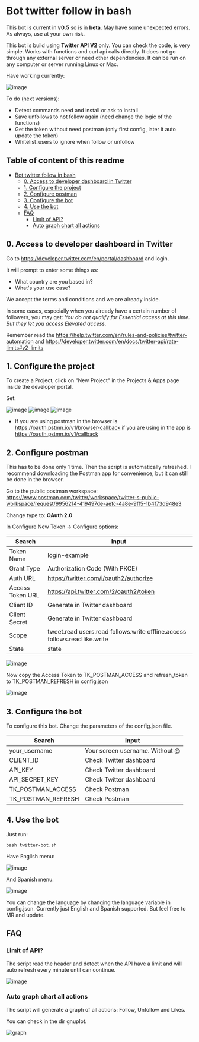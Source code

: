 # Bot twitter follow in bash

This bot is current in **v0.5** so is in **beta**. May have some unexpected errors. As always, use at your own risk.

This bot is build using **Twitter API V2** only. You can check the code, is very simple. Works with functions and curl api calls directly. It does not go through any external server or need other dependencies. It can be run on any computer or server running Linux or Mac.

Have working currently:

![image](https://user-images.githubusercontent.com/15265490/220315110-63485b7d-f536-4384-bcfd-88590c90ff78.png)

To do (next versions):
* Detect commands need and install or ask to install
* Save unfollows to not follow again (need change the logic of the functions)
* Get the token without need postman (only first config, later it auto update the token)
* Whitelist_users to ignore when follow or unfollow

## Table of content of this readme
- [Bot twitter follow in bash](#bot-twitter-follow-in-bash)
  * [0. Access to developer dashboard in Twitter](#0-access-to-developer-dashboard-in-twitter)
  * [1. Configure the project](#1-configure-the-project)
  * [2. Configure postman](#2-configure-postman)
  * [3. Configure the bot](#3-configure-the-bot)
  * [4. Use the bot](#4-use-the-bot)
  * [FAQ](#faq)
    + [Limit of API?](#limit-of-api-)
    + [Auto graph chart all actions](#auto-graph-chart-all-actions)

## 0. Access to developer dashboard in Twitter

Go to https://developer.twitter.com/en/portal/dashboard and login.

It will prompt to enter some things as: 
* What country are you based in?
* What's your use case?

We accept the terms and conditions and we are already inside.

In some cases, especially when you already have a certain number of followers, you may get: _You do not qualify for Essential access at this time. But they let you access Elevated access._

Remember read the https://help.twitter.com/en/rules-and-policies/twitter-automation and https://developer.twitter.com/en/docs/twitter-api/rate-limits#v2-limits

## 1. Configure the project

To create a Project, click on "New Project" in the Projects & Apps page inside the developer portal.

Set:

![image](https://user-images.githubusercontent.com/15265490/220286288-5a828327-2dda-426f-8757-567d02c7bee2.png)
![image](https://user-images.githubusercontent.com/15265490/220286355-e9968160-ed51-4178-bbd4-f99bdfbaa4e0.png)
![image](https://user-images.githubusercontent.com/15265490/220305251-3ed8c2f3-33a5-4409-b210-8da48930a312.png)
* If you are using postman in the browser is https://oauth.pstmn.io/v1/browser-callback if you are using in the app is https://oauth.pstmn.io/v1/callback


## 2. Configure postman

This has to be done only 1 time. Then the script is automatically refreshed. I recommend downloading the Postman app for convenience, but it can still be done in the browser.

Go to the public postman workspace: https://www.postman.com/twitter/workspace/twitter-s-public-workspace/request/9956214-419497de-aefc-4a8e-9ff5-1b4f73d948e3

Change type to: **OAuth 2.0**

In Configure New Token -> Configure options:

| Search  | Input |
| ------------- | ------------- |
| Token Name  | login-example  |
| Grant Type  | Authorization Code (With PKCE)  |
| Auth URL  | https://twitter.com/i/oauth2/authorize  |
| Access Token URL  | https://api.twitter.com/2/oauth2/token  |
| Client ID  | Generate in Twitter dashboard  |
| Client Secret  | Generate in Twitter dashboard  |
| Scope  | tweet.read users.read follows.write offline.access follows.read like.write  |
| State  | state  |

![image](https://user-images.githubusercontent.com/15265490/220308941-f03d40dd-9934-4eeb-9977-fa7a0ae5d418.png)

Now copy the Access Token to TK_POSTMAN_ACCESS and refresh_token to TK_POSTMAN_REFRESH in config.json

![image](https://user-images.githubusercontent.com/15265490/220314293-a8fdac09-d997-4bd1-bd98-f45d4de562dc.png)

## 3. Configure the bot

To configure this bot. Change the parameters of the config.json file.

| Search  | Input |
| ------------- | ------------- |
| your_username  | Your screen username. Without @  |
| CLIENT_ID  | Check Twitter dashboard  |
| API_KEY  | Check Twitter dashboard  |
| API_SECRET_KEY  | Check Twitter dashboard  |
| TK_POSTMAN_ACCESS  | Check Postman  |
| TK_POSTMAN_REFRESH  | Check Postman  |

## 4. Use the bot

Just run:

``bash twitter-bot.sh``

Have English menu:

![image](https://user-images.githubusercontent.com/15265490/220546238-8a9fca98-ccce-4e85-8dba-b4d4ff79d58d.png)

And Spanish menu:

![image](https://user-images.githubusercontent.com/15265490/220546306-60ba4f19-726d-46b5-804d-24b38881a7b2.png)

You can change the language by changing the language variable in config.json. Currently just English and Spanish supported. But feel free to MR and update.

## FAQ

### Limit of API?

The script read the header and detect when the API have a limit and will auto refresh every minute until can continue.

![image](https://user-images.githubusercontent.com/15265490/220545805-405207eb-22e8-4383-9ea6-9412c68e152b.png)

### Auto graph chart all actions

The script will generate a graph of all actions: Follow, Unfollow and Likes.

You can check in the dir gnuplot.

![graph](https://user-images.githubusercontent.com/15265490/235502987-6753baab-059a-4474-970e-dc8a88208c46.png)

